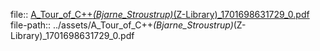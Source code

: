 file:: [A_Tour_of_C++_(Bjarne_Stroustrup)_(Z-Library)_1701698631729_0.pdf](../assets/A_Tour_of_C++_(Bjarne_Stroustrup)_(Z-Library)_1701698631729_0.pdf)
file-path:: ../assets/A_Tour_of_C++_(Bjarne_Stroustrup)_(Z-Library)_1701698631729_0.pdf

